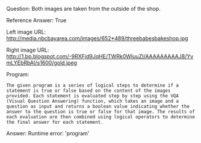 Question: Both images are taken from the outside of the shop.

Reference Answer: True

Left image URL: http://media.nbcbayarea.com/images/652*489/threebabesbakeshop.jpg

Right image URL: http://1.bp.blogspot.com/-9RXFjd9JqHE/TWRk0WIuuZI/AAAAAAAAAJ8/YvmLYEbRbAI/s1600/gold.jpeg

Program:

```
The given program is a series of logical steps to determine if a statement is true or false based on the content of the images provided. Each statement is evaluated step by step using the VQA (Visual Question Answering) function, which takes an image and a question as input and returns a boolean value indicating whether the answer to the question is true or false for that image. The results of each evaluation are then combined using logical operators to determine the final answer for each statement.
```
Answer: Runtime error: 'program'

